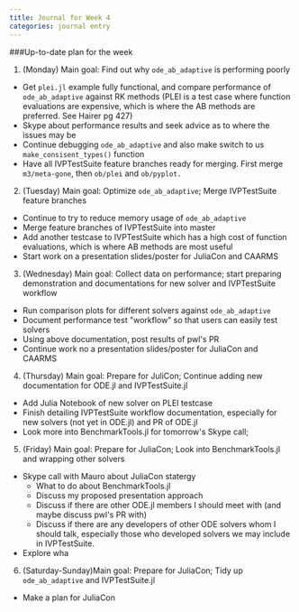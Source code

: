```yaml
---
title: Journal for Week 4
categories: journal entry
---
```


###Up-to-date plan for the week
1. (Monday) Main goal: Find out why `ode_ab_adaptive` is performing poorly
  + Get `plei.jl` example fully functional, and compare performance of `ode_ab_adaptive` against RK methods (PLEI is a test case where function evaluations are expensive, which is where the AB methods are preferred. See Hairer pg 427)
  + Skype about performance results and seek advice as to where the issues may be
  + Continue debugging `ode_ab_adaptive` and also make switch to us `make_consisent_types()` function
  + Have all IVPTestSuite feature branches ready for merging. First merge `m3/meta-gone`, then `ob/plei` and `ob/pyplot.`
2. (Tuesday) Main goal: Optimize `ode_ab_adaptive`; Merge IVPTestSuite feature branches
  + Continue to try to reduce memory usage of `ode_ab_adaptive`
  + Merge feature branches of IVPTestSuite into master
  + Add another testcase to IVPTestSuite which has a high cost of function evaluations, which is where AB methods are most useful
  + Start work on a presentation slides/poster for JuliaCon and CAARMS
3. (Wednesday) Main goal: Collect data on performance; start preparing demonstration and documentations for new solver and IVPTestSuite workflow
  + Run comparison plots for different solvers against `ode_ab_adaptive`
  + Document performance test "workflow" so that users can easily test solvers
  + Using above documentation, post results of pwl's PR 
  + Continue work no a presentation slides/poster for JuliaCon and CAARMS
4. (Thursday) Main goal: Prepare for JuliCon; Continue adding new documentation for ODE.jl and IVPTestSuite.jl
  + Add Julia Notebook of new solver on PLEI testcase
  + Finish detailing IVPTestSuite workflow documentation, especially for new solvers (not yet in ODE.jl) and PR of ODE.jl
  + Look more into BenchmarkTools.jl for tomorrow's Skype call;
5. (Friday) Main goal: Prepare for JuliaCon; Look into BenchmarkTools.jl and wrapping other solvers
  + Skype call with Mauro about JuliaCon statergy
    - What to do about BenchmarkTools.jl
    - Discuss my proposed presentation approach
    - Discuss if there are other ODE.jl members I should meet with (and maybe discuss pwl's PR with)
    - Discuss if there are any developers of other ODE solvers whom I should talk, especially those who developed solvers we may include in IVPTestSuite. 
  + Explore wha
6. (Saturday-Sunday)Main goal: Prepare for JuliaCon; Tidy up `ode_ab_adaptive` and IVPTestSuite.jl
  + Make a plan for JuliaCon

